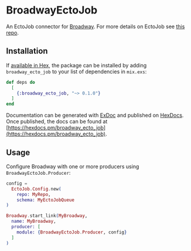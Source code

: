 # BroadwayEctoJob

An EctoJob connector for [Broadway](https://github.com/dashbitco/broadway).
For more details on EctoJob see [this repo](https://github.com/mbuhot/ecto_job).

## Installation

If [available in Hex](https://hex.pm/docs/publish), the package can be installed
by adding `broadway_ecto_job` to your list of dependencies in `mix.exs`:

```elixir
def deps do
  [
    {:broadway_ecto_job, "~> 0.1.0"}
  ]
end
```

Documentation can be generated with [ExDoc](https://github.com/elixir-lang/ex_doc)
and published on [HexDocs](https://hexdocs.pm). Once published, the docs can
be found at [https://hexdocs.pm/broadway_ecto_job](https://hexdocs.pm/broadway_ecto_job).

## Usage

Configure Broadway with one or more producers using `BroadwayEctoJob.Producer`:

```elixir
config =
  EctoJob.Config.new(
    repo: MyRepo,
    schema: MyEctoJobQueue
)

Broadway.start_link(MyBroadway,
  name: MyBroadway,
  producer: [
    module: {BroadwayEctoJob.Producer, config}
  ]
)
```
